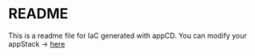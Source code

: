 # README
This is a readme file for IaC generated with appCD.
You can modify your appStack -> [here](http://cloud.stackgen.com/appstacks/a116bb24-e4a7-4874-99a5-8638e8ee4642)
